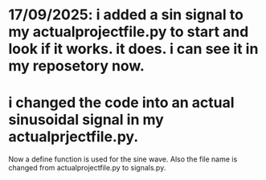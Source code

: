 # 17/09/2025: i added a sin signal to my actualprojectfile.py to start and look if it works. it does. i can see it in my reposetory now. 
# i changed the code into an actual sinusoidal signal in my actualprjectfile.py.
Now a define function is used for the sine wave. Also the file name is changed from actualprojectfile.py to signals.py.